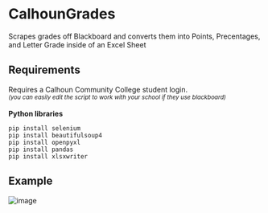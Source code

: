 # CalhounGrades
Scrapes grades off Blackboard and converts them into Points, Precentages, and Letter Grade inside of an Excel Sheet

## Requirements
Requires a Calhoun Community College student login.<br>
<sup>*(you can easily edit the script to work with your school if they use blackboard)*</sup><br>
<br>
**Python libraries**
```
pip install selenium
pip install beautifulsoup4
pip install openpyxl
pip install pandas
pip install xlsxwriter
```

## Example
![image](https://github.com/TinsleyDevers/CalhounGrades/assets/75707609/4e1342f3-7558-4515-a7bc-deac17daeef0)
